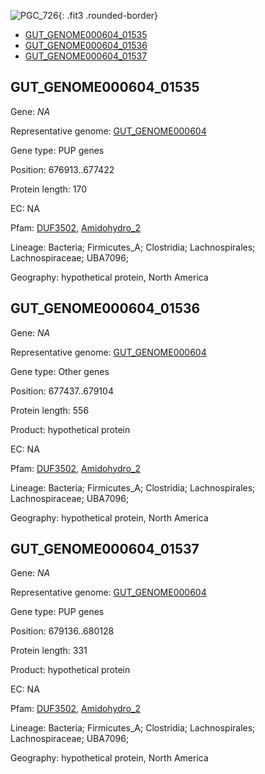 ![PGC_726](../static/images/Clusters_figure/PGC_726.jpg){: .fit3 .rounded-border}

<ul id="myTab" class="nav nav-tabs">
  <li class="active">
        <a href="#tab1" data-toggle="tab">GUT_GENOME000604_01535</a>
  </li>
<li><a href="#tab2" data-toggle="tab">GUT_GENOME000604_01536</a></li>
<li><a href="#tab3" data-toggle="tab">GUT_GENOME000604_01537</a></li>
</ul>

<div id="myTabContent" class="tab-content">
  <div class="tab-pane fade in active" id="tab1">

<h2 id="GUT_GENOME000604_01535">GUT_GENOME000604_01535</h2>
<p>Gene: <em>NA</em>
<p>Representative genome: <a href="https://www.ebi.ac.uk/metagenomics/genomes/MGYG-HGUT-00127">GUT_GENOME000604</a></p>
<p>Gene type: PUP genes</p>
<p>Position: 676913..677422</p>
<p>Protein length: 170</p>
<p>EC: NA</p>
<p>Pfam: <a href="http://pfam.xfam.org/family/DUF3502">DUF3502</a>, <a href="http://pfam.xfam.org/family/Amidohydro_2">Amidohydro_2</a></p>
<p>Lineage: Bacteria; Firmicutes_A; Clostridia; Lachnospirales; Lachnospiraceae; UBA7096; </p>
<p>Geography: hypothetical protein, North America</p>
  </div>

  <div class="tab-pane fade" id="tab2">

<h2 id="GUT_GENOME000604_01536">GUT_GENOME000604_01536</h2>
<p>Gene: <em>NA</em></p>
<p>Representative genome: <a href="https://www.ebi.ac.uk/metagenomics/genomes/MGYG-HGUT-00127">GUT_GENOME000604</a></p>
<p>Gene type: Other genes</p>
<p>Position: 677437..679104</p>
<p>Protein length: 556</p>
<p>Product: hypothetical protein</p>
<p>EC: NA</p>
<p>Pfam: <a href="http://pfam.xfam.org/family/DUF3502">DUF3502</a>, <a href="http://pfam.xfam.org/family/Amidohydro_2">Amidohydro_2</a></p>
<p>Lineage: Bacteria; Firmicutes_A; Clostridia; Lachnospirales; Lachnospiraceae; UBA7096; </p>
<p>Geography: hypothetical protein, North America</p>

  </div>
  <div class="tab-pane fade" id="tab3">

<h2 id="GUT_GENOME000604_01537">GUT_GENOME000604_01537</h2>
<p>Gene: <em>NA</em></p>
<p>Representative genome: <a href="https://www.ebi.ac.uk/metagenomics/genomes/MGYG-HGUT-00127">GUT_GENOME000604</a></p>
<p>Gene type: PUP genes</p>
<p>Position: 679136..680128</p>
<p>Protein length: 331</p>
<p>Product: hypothetical protein</p>
<p>EC: NA</p>
<p>Pfam: <a href="http://pfam.xfam.org/family/DUF3502">DUF3502</a>, <a href="http://pfam.xfam.org/family/Amidohydro_2">Amidohydro_2</a></p>
<p>Lineage: Bacteria; Firmicutes_A; Clostridia; Lachnospirales; Lachnospiraceae; UBA7096; </p>
<p>Geography: hypothetical protein, North America</p>

  </div>
</div>
